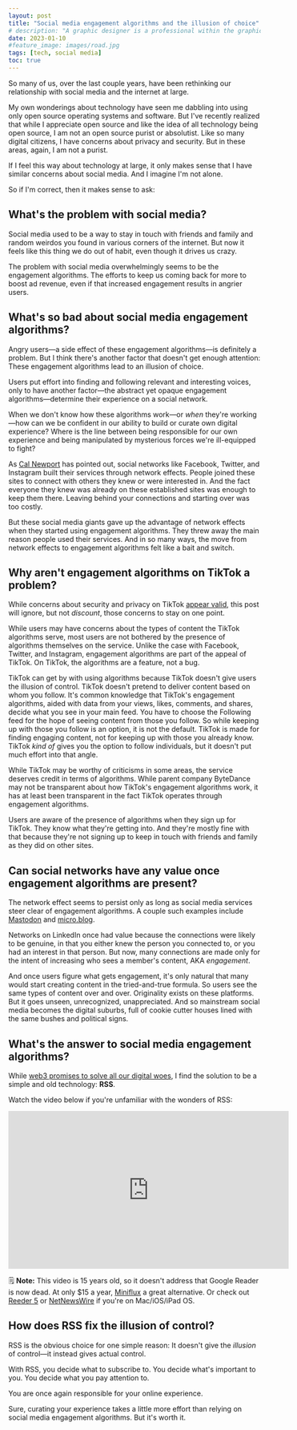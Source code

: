 ```yaml
---
layout: post
title: "Social media engagement algorithms and the illusion of choice"
# description: "A graphic designer is a professional within the graphic design and graphic arts industry."
date: 2023-01-10
#feature_image: images/road.jpg
tags: [tech, social media]
toc: true
---
```


So many of us, over the last couple years, have been rethinking our relationship with social media and the internet at large.

My own wonderings about technology have seen me dabbling into using only open source operating systems and software. But I've recently realized that while I appreciate open source and like the idea of all technology being open source, I am not an open source purist or absolutist. Like so many digital citizens, I have concerns about privacy and security. But in these areas, again, I am not a purist. <!--more-->

If I feel this way about technology at large, it only makes sense that I have similar concerns about social media. And I imagine I'm not alone.

So if I'm correct, then it makes sense to ask:

## What's the problem with social media?
Social media used to be a way to stay in touch with friends and family and random weirdos you found in various corners of the internet. But now it feels like this thing we do out of habit, even though it drives us crazy.

The problem with social media overwhelmingly seems to be the engagement algorithms. The efforts to keep us coming back for more to boost ad revenue, even if that increased engagement results in angrier users.

## What's so bad about social media engagement algorithms?
Angry users—a side effect of these engagement algorithms—is definitely a problem. But I think there's another factor that doesn't get enough attention: These engagement algorithms lead to an illusion of choice.

Users put effort into finding and following relevant and interesting voices, only to have another factor—the abstract yet opaque engagement algorithms—determine their experience on a social network.

When we don't know how these algorithms work—or *when* they're working—how can we be confident in our ability to build or curate own digital experience? Where is the line between being responsible for our own experience and being manipulated by mysterious forces we're ill-equipped to fight?

As [Cal Newport](https://calnewport.com) has pointed out, social networks like Facebook, Twitter, and Instagram built their services through network effects. People joined these sites to connect with others they knew or were interested in. And the fact everyone they knew was already on these established sites was enough to keep them there. Leaving behind your connections and starting over was too costly.

But these social media giants gave up the advantage of network effects when they started using engagement algorithms. They threw away the main reason people used their services. 
And in so many ways, the move from network effects to engagement algorithms felt like a bait and switch.

## Why aren't engagement algorithms on TikTok a problem?

While concerns about security and privacy on TikTok [appear valid](https://arstechnica.com/tech-policy/2022/12/tiktok-fires-4-employees-who-used-internal-data-to-spy-on-journalists/), this post will ignore, but not *discount*, those concerns to stay on one point.

While users may have concerns about the types of content the TikTok algorithms serve, most users are not bothered by the presence of algorithms themselves on the service. Unlike the case with Facebook, Twitter, and Instagram, engagement algorithms are part of the appeal of TikTok. On TikTok, the algorithms are a feature, not a bug.

TikTok can get by with using algorithms because TikTok doesn't give users the illusion of control. TikTok doesn't pretend to deliver content based on whom you follow. It's common knowledge that TikTok's engagement algorithms, aided with data from your views, likes, comments, and shares, decide what you see in your main feed. You have to choose the Following feed for the hope of seeing content from those you follow. So while keeping up with those you follow is an option, it is not the default. TikTok is made for finding engaging content, not for keeping up with those you already know. TikTok *kind of* gives you the option to follow individuals, but it doesn't put much effort into that angle.

While TikTok may be worthy of criticisms in some areas, the service deserves credit in terms of algorithms. While parent company ByteDance may not be transparent about how TikTok's engagement algorithms work, it has at least been transparent in the fact TikTok operates through engagement algorithms.

Users are aware of the presence of algorithms when they sign up for TikTok. They know what they're getting into. And they're mostly fine with that because they're not signing up to keep in touch with friends and family as they did on other sites.

## Can social networks have any value once engagement algorithms are present?
The network effect seems to persist only as long as social media services steer clear of engagement algorithms. A couple such examples include [Mastodon](https://mastodon.social) and [micro.blog](https://micro.blog).

Networks on LinkedIn once had value because the connections were likely to be genuine, in that you either knew the person you connected to, or you had an interest in that person. But now, many connections are made only for the intent of increasing who sees a member's content, AKA *engagement*.

And once users figure what gets engagement, it's only natural that many would start creating content in the tried-and-true formula. So users see the same types of content over and over. Originality exists on these platforms. But it goes unseen, unrecognized, unappreciated. And so mainstream social media becomes the digital suburbs, full of cookie cutter houses lined with the same bushes and political signs.

## What's the answer to social media engagement algorithms?
While [web3 promises to solve all our digital woes](/the-simple-math-of-web3), I find the solution to be a simple and old technology: **RSS**.

Watch the video below if you're unfamiliar with the wonders of RSS:

<iframe width="560" height="315" src="https://www.youtube.com/embed/0klgLsSxGsU" title="YouTube video player" frameborder="0" allow="accelerometer; autoplay; clipboard-write; encrypted-media; gyroscope; picture-in-picture; web-share" allowfullscreen></iframe>

🗒️ **Note:** This video is 15 years old, so it doesn't address that Google Reader is now dead. At only $15 a year, [Miniflux](https://miniflux.app) a great alternative. Or check out [Reeder 5](https://reederapp.com/) or [NetNewsWire](https://netnewswire.com/) if you're on Mac/iOS/iPad OS.

## How does RSS fix the illusion of control?
RSS is the obvious choice for one simple reason: It doesn't give the *illusion* of control—it instead gives actual control.

With RSS, you decide what to subscribe to. You decide what's important to you. You decide what you pay attention to.

You are once again responsible for your online experience.

Sure, curating your experience takes a little more effort than relying on social media engagement algorithms. But it's worth it.
